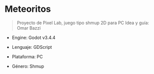 # Meteoritos
> Proyecto de Pixel Lab, juego tipo shmup 2D para PC
> Idea y guía: Omar Bazzi

+ Engine: Godot v3.4.4

+ Lenguaje: GDScript

+ Plataforma: PC

+ Género: Shmup
